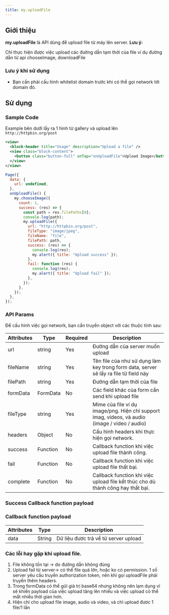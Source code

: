 ```yaml
---
title: my.uploadFile
---
```


## Giới thiệu

**my.uploadFile** là API dùng để upload file từ máy lên server.
**Lưu ý:** 

Chỉ thực hiện được việc upload các đường dẫn tạm thời của file ví dụ đường dẫn từ api chooseImage, downloadFile

### Lưu ý khi sử dụng
- Bạn cần phải cấu hình whitelist domain trước khi có thể gọi network tới domain đó.

## Sử dụng

### Sample Code
Example bên dưới lấy ra 1 hình từ gallery và upload lên `http://httpbin.org/post`

```xml
<view>
  <block-header title="Usage" description="Upload a file" />
  <view class="block-content">
    <button class="button-full" onTap="onUploadFile">Upload Image</button>
  </view>
</view>
```

```js
Page({
  data: {
    url: undefined,
  },
  onUploadFile() {
    my.chooseImage({
      count: 1,
      success: (res) => {
        const path = res.filePaths[0];
        console.log(path);
        my.uploadFile({
          url: "http://httpbin.org/post",
          fileType: "image/jpeg",
          fileName: "file",
          filePath: path,
          success: (res) => {
            console.log(res);
            my.alert({ title: "Upload success" });
          },
          fail: function (res) {
            console.log(res);
            my.alert({ title: "Upload fail" });
          },
        });
      },
    });
  },
});

```

### API Params

Để cấu hình việc gọi network, bạn cần truyền object với các thuộc tính sau:

| Attributes | Type     | Required | Description                                                                                          |
| ---------- | -------- | -------- | ---------------------------------------------------------------------------------------------------- |
| url        | string   | Yes      | Đường dẫn của server muốn upload                                                                           |
| fileName   | string   | Yes      | Tên file của như sử dụng làm key trong form data, server sẽ lấy ra file từ field này                                                                           |
| filePath   | string   | Yes      | Đường dẫn tạm thời của file  |
| formData   | FormData   | No      | Các field khác của form cần send khi upload file  |
| fileType   | string   | Yes      | Mime của file ví dụ image/png. Hiện chỉ support imag, videos, và audio (image / video / audio) |
| headers    | Object   | No       | Cấu hình headers khi thực hiện gọi network.                                                          |
| success    | Function | No       | Callback function khi việc upload file thành công.                                                   |
| fail       | Function | No       | Callback function khi việc upload file thất bại.                                                     |
| complete   | Function | No       | Callback function khi việc upload file kết thúc cho dù thành công hay thất bại.                      |

### Success Callback function payload

### Callback function payload

| Attributes | Type   | Description                |
| ---------- | ------ | -------------------------- |
| data  | String  | Dữ liệu đươc trả về từ server upload       |          


### Các lỗi hay gặp khi upload file.
1. File không tồn tại -> do đường dẫn không đúng 
2. Upload fail từ server-> có thể file quá lớn, hoặc ko có permission. 1 số server yêu cầu truyền authorization token, nên khi gọi uploadFile phải truyền thêm headers.
3. Trong formData có thể gửi giá trị base64 nhưng không nên lạm dụng vì sẽ khiến payload của việc upload tăng lên nhiều và việc upload có thể mất nhiều thời gian hơn.
4. Hiện chỉ cho upload file image, audio và video, và chỉ upload đươc 1 file/1 lần